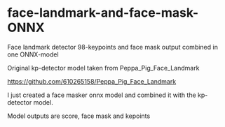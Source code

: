 # face-landmark-and-face-mask-ONNX
Face landmark detector 98-keypoints and face mask output combined in one ONNX-model

Original kp-detector model taken from Peppa_Pig_Face_Landmark

https://github.com/610265158/Peppa_Pig_Face_Landmark

I just created a face masker onnx model and combined it with the kp-detector model.


Model outputs are score, face mask and kepoints


